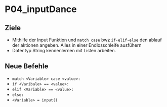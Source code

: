 # P04_inputDance
## Ziele
- Mithilfe der Input Funktion und `match case` bwz `if-elif-else` den ablauf der aktionen angeben. Alles in einer Endlosschleife ausfühern
- Datentyp String kennenlernen mit Listen arbeiten.

## Neue Befehle
- `match <Variable> case <value>:`
- `if <Varibale> == <value>:`
- `elif <Variable> == <value>:`
- `else:`
- `<Variable> = input()`
